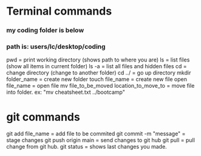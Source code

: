 # Terminal commands

### my coding folder is below
### path is: users/lc/desktop/coding

pwd = print working directory (shows path to where you are)
ls  = list files (show all items in current folder)
ls -a = list all files and hidden files
cd  = change directory (change to another folder)
cd ../ = go up directory
mkdir folder_name = create new folder
touch file_name = create new file
open file_name = open file
mv file_to_be_moved location_to_move_to = move file into folder. ex: "mv cheatsheet.txt ../bootcamp" 

# git commands

git add file_name = add file to be commited
git commit -m "message" = stage changes
git push origin main = send changes to git hub
git pull = pull change from git hub.
git status = shows last changes you made.